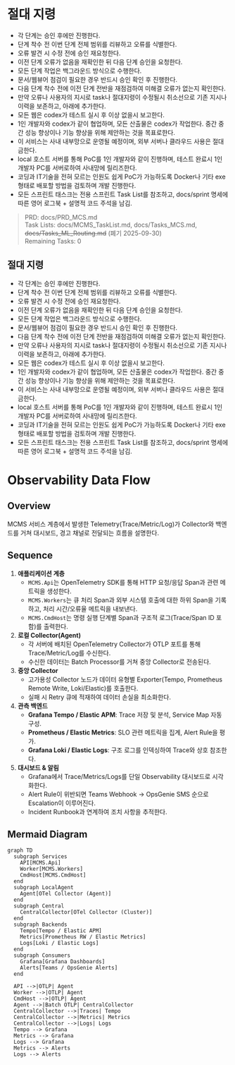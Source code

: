 # 절대 지령
- 각 단계는 승인 후에만 진행한다.
- 단계 착수 전 이번 단계 전체 범위를 리뷰하고 오류를 식별한다.
- 오류 발견 시 수정 전에 승인 재요청한다.
- 이전 단계 오류가 없음을 재확인한 뒤 다음 단계 승인을 요청한다.
- 모든 단계 작업은 백그라운드 방식으로 수행한다.
- 문서/웹뷰어 점검이 필요한 경우 반드시 승인 확인 후 진행한다.
- 다음 단계 착수 전에 이전 단계 전반을 재점검하여 미해결 오류가 없는지 확인한다.
- 만약 오류나 사용자의 지시로 task나 절대지령이 수정될시 취소선으로 기존 지시나 이력을 보존하고, 아래에 추가한다.
- 모든 웹은 codex가 테스트 실시 후 이상 없을시 보고한다.
- 1인 개발자와 codex가 같이 협업하며, 모든 산출물은 codex가 작업한다. 중간 중간 성능 향상이나 기능 향상을 위해 제안하는 것을 목표로한다.
- 이 서비스는 사내 내부망으로 운영될 예정이며, 외부 서버나 클라우드 사용은 절대 금한다.
- local 호스트 서버를 통해 PoC를 1인 개발자와 같이 진행하며, 테스트 완료시 1인 개발자 PC를 서버로하여 사내망에 릴리즈한다.
- 코딩과 IT기술을 전혀 모르는 인원도 쉽게 PoC가 가능하도록 Docker나 기타 exe 형태로 배포할 방법을 검토하며 개발 진행한다.
- 모든 스프린트 태스크는 전용 스프린트 Task List를 참조하고, docs/sprint 명세에 따른 영어 로그북 + 설명적 코드 주석을 남김.

> PRD: docs/PRD_MCS.md  
> Task Lists: docs/MCMS_TaskList.md, docs/Tasks_MCS.md, ~~docs/Tasks_ML_Routing.md~~ (폐기 2025-09-30)  
> Remaining Tasks: 0

## 절대 지령
- 각 단계는 승인 후에만 진행한다.
- 단계 착수 전 이번 단계 전체 범위를 리뷰하고 오류를 식별한다.
- 오류 발견 시 수정 전에 승인 재요청한다.
- 이전 단계 오류가 없음을 재확인한 뒤 다음 단계 승인을 요청한다.
- 모든 단계 작업은 백그라운드 방식으로 수행한다.
- 문서/웹뷰어 점검이 필요한 경우 반드시 승인 확인 후 진행한다.
- 다음 단계 착수 전에 이전 단계 전반을 재점검하여 미해결 오류가 없는지 확인한다.
- 만약 오류나 사용자의 지시로 task나 절대지령이 수정될시 취소선으로 기존 지시나 이력을 보존하고, 아래에 추가한다.
- 모든 웹은 codex가 테스트 실시 후 이상 없을시 보고한다.
- 1인 개발자와 codex가 같이 협업하며, 모든 산출물은 codex가 작업한다. 중간 중간 성능 향상이나 기능 향상을 위해 제안하는 것을 목표로한다.
- 이 서비스는 사내 내부망으로 운영될 예정이며, 외부 서버나 클라우드 사용은 절대 금한다.
- local 호스트 서버를 통해 PoC를 1인 개발자와 같이 진행하며, 테스트 완료시 1인 개발자 PC를 서버로하여 사내망에 릴리즈한다.
- 코딩과 IT기술을 전혀 모르는 인원도 쉽게 PoC가 가능하도록 Docker나 기타 exe 형태로 배포할 방법을 검토하며 개발 진행한다.
- 모든 스프린트 태스크는 전용 스프린트 Task List를 참조하고, docs/sprint 명세에 따른 영어 로그북 + 설명적 코드 주석을 남김.
# Observability Data Flow

## Overview
MCMS 서비스 계층에서 발생한 Telemetry(Trace/Metric/Log)가 Collector와 백엔드를 거쳐 대시보드, 경고 채널로 전달되는 흐름을 설명한다.

## Sequence
1. **애플리케이션 계층**
   - `MCMS.Api`는 OpenTelemetry SDK를 통해 HTTP 요청/응답 Span과 관련 메트릭을 생성한다.
   - `MCMS.Workers`는 큐 처리 Span과 외부 시스템 호출에 대한 하위 Span을 기록하고, 처리 시간/오류율 메트릭을 내보낸다.
   - `MCMS.CmdHost`는 명령 실행 단계별 Span과 구조적 로그(Trace/Span ID 포함)를 출력한다.
2. **로컬 Collector(Agent)**
   - 각 서버에 배치된 OpenTelemetry Collector가 OTLP 포트를 통해 Trace/Metric/Log를 수신한다.
   - 수신한 데이터는 Batch Processor를 거쳐 중앙 Collector로 전송된다.
3. **중앙 Collector**
   - 고가용성 Collector 노드가 데이터 유형별 Exporter(Tempo, Prometheus Remote Write, Loki/Elastic)를 호출한다.
   - 실패 시 Retry 큐에 적재하여 데이터 손실을 최소화한다.
4. **관측 백엔드**
   - **Grafana Tempo / Elastic APM**: Trace 저장 및 분석, Service Map 자동 구성.
   - **Prometheus / Elastic Metrics**: SLO 관련 메트릭을 집계, Alert Rule을 평가.
   - **Grafana Loki / Elastic Logs**: 구조 로그를 인덱싱하여 Trace와 상호 참조한다.
5. **대시보드 & 알림**
   - Grafana에서 Trace/Metrics/Logs를 단일 Observability 대시보드로 시각화한다.
   - Alert Rule이 위반되면 Teams Webhook → OpsGenie SMS 순으로 Escalation이 이루어진다.
   - Incident Runbook과 연계하여 조치 사항을 추적한다.

## Mermaid Diagram
```mermaid
graph TD
  subgraph Services
    API[MCMS.Api]
    Worker[MCMS.Workers]
    CmdHost[MCMS.CmdHost]
  end
  subgraph LocalAgent
    Agent[OTel Collector (Agent)]
  end
  subgraph Central
    CentralCollector[OTel Collector (Cluster)]
  end
  subgraph Backends
    Tempo[Tempo / Elastic APM]
    Metrics[Prometheus RW / Elastic Metrics]
    Logs[Loki / Elastic Logs]
  end
  subgraph Consumers
    Grafana[Grafana Dashboards]
    Alerts[Teams / OpsGenie Alerts]
  end

  API -->|OTLP| Agent
  Worker -->|OTLP| Agent
  CmdHost -->|OTLP| Agent
  Agent -->|Batch OTLP| CentralCollector
  CentralCollector -->|Traces| Tempo
  CentralCollector -->|Metrics| Metrics
  CentralCollector -->|Logs| Logs
  Tempo --> Grafana
  Metrics --> Grafana
  Logs --> Grafana
  Metrics --> Alerts
  Logs --> Alerts
```

